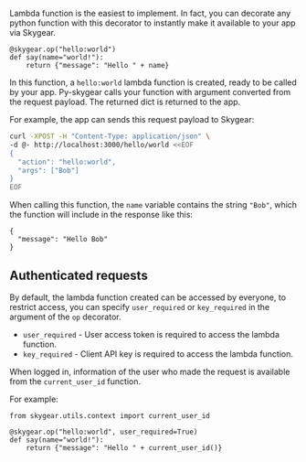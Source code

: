 Lambda function is the easiest to implement. In fact, you can decorate any python function with this decorator to instantly make it available to your app via Skygear.

```
@skygear.op("hello:world")
def say(name="world!"):
    return {"message": "Hello " + name}
```

In this function, a `hello:world` lambda function is created, ready to be called by your app. Py-skygear calls your function with argument converted from the request payload. The returned dict is returned to the app.

For example, the app can sends this request payload to Skygear:

```bash
curl -XPOST -H "Content-Type: application/json" \
-d @- http://localhost:3000/hello/world <<EOF
{
  "action": "hello:world",
  "args": ["Bob"]
}
EOF
```

When calling this function, the `name` variable contains the string `"Bob"`, which the function will include in the response like this:

```
{
  "message": "Hello Bob"
}
```

## Authenticated requests

By default, the lambda function created can be accessed by everyone, to restrict
access, you can specify `user_required` or `key_required` in the argument
of the `op` decorator.

* `user_required` - User access token is required to access the lambda function.
* `key_required` - Client API key is required to access the lambda function.

When logged in, information of the user who made the request is available
from the `current_user_id` function.

For example:

```
from skygear.utils.context import current_user_id

@skygear.op("hello:world", user_required=True)
def say(name="world!"):
    return {"message": "Hello " + current_user_id()}
```
